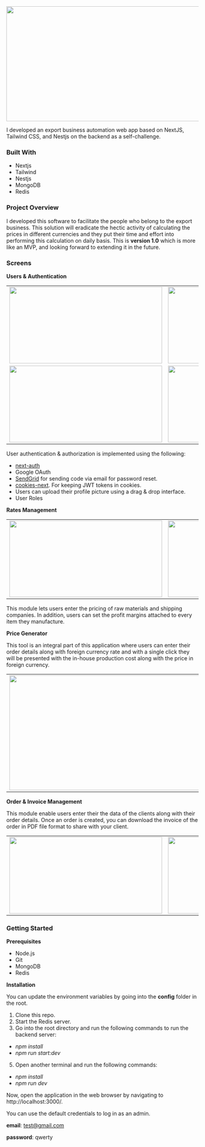 <img src="https://github.com/mustafabutt/export_intelligence/blob/main/screens/rates.png" width="600px" height="300" />
<p>I developed an export business automation web app based on NextJS, Tailwind CSS, and Nestjs on the backend as a self-challenge.</p>

### Built With
- Nextjs
- Tailwind
- Nestjs
- MongoDB
- Redis
  

### Project Overview
I developed this software to facilitate the people who belong to the export business. This solution will eradicate the hectic activity of calculating the prices in different currencies and they put their time and effort into performing this calculation on daily basis. This is **version 1.0** which is more like an MVP, and looking forward to extending it in the future.

### Screens 
**Users & Authentication**

<table>
  <tr>
    <td><img src="https://github.com/mustafabutt/export_intelligence/blob/main/screens/signin.png" width="400px" height="200" /></td>
        <td><img src="https://github.com/mustafabutt/export_intelligence/blob/main/screens/signup.png" width="400px" height="200" /></td>
        <td><img src="https://github.com/mustafabutt/export_intelligence/blob/main/screens/forget.png" width="400px" height="200" /></td>
  </tr>
  <td><img src="https://github.com/mustafabutt/export_intelligence/blob/main/screens/users.png" width="400px" height="200" /></td>
        <td><img src="https://github.com/mustafabutt/export_intelligence/blob/main/screens/profile.png" width="400px" height="200" /></td>
        <td><img src="https://github.com/mustafabutt/export_intelligence/blob/main/screens/upload.png" width="400px" height="200" /></td>
  </tr>
</table>
<p>User authentication & authorization is implemented using the following:</p>

- <a href="https://next-auth.js.org/getting-started/example">next-auth</a>
- Google OAuth
- <a href="https://sendgrid.com/en-us">SendGrid</a> for sending code via email for password reset.
- <a href="https://www.npmjs.com/package/cookies-next">cookies-next</a>. For keeping JWT tokens in cookies.
- Users can upload their profile picture using a drag & drop interface.
- User Roles


**Rates Management**

<table>
  <tr>
    <td><img src="https://github.com/mustafabutt/export_intelligence/blob/main/screens/rates.png" width="400px" height="200" /></td>
        <td><img src="https://github.com/mustafabutt/export_intelligence/blob/main/screens/items.png" width="400px" height="200" /></td>
        <td><img src="https://github.com/mustafabutt/export_intelligence/blob/main/screens/CM.png" width="400px" height="200" /></td>
        <td><img src="https://github.com/mustafabutt/export_intelligence/blob/main/screens/shipping.png" width="400px" height="200" /></td>
</table>

This module lets users enter the pricing of raw materials and shipping companies. In addition, users can set the profit margins attached to every item they manufacture.

**Price Generator**

This tool is an integral part of this application where users can enter their order details along with foreign currency rate and with a single click they will be presented with the in-house production cost along with the price in foreign currency. 
<table>
  <tr>
    <td><img src="https://github.com/mustafabutt/export_intelligence/blob/main/screens/price.png" width="600px" height="300" /></td>
    <td><img src="https://github.com/mustafabutt/export_intelligence/blob/main/screens/calculate.png" width="350px" height="200" /></td>
</table>

**Order & Invoice Management**

This module enable users enter their the data of the clients along with their order details. Once an order is created, you can download the invoice of the order in PDF file format to share with your client.  

<table>
  <tr>
    <td><img src="https://github.com/mustafabutt/export_intelligence/blob/main/screens/OM.png" width="400px" height="200" /></td>
<td><img src="https://github.com/mustafabutt/export_intelligence/blob/main/screens/OL.png" width="400px" height="200" /></td>
    <td><img src="https://github.com/mustafabutt/export_intelligence/blob/main/screens/CO.png" width="400px" height="200" /></td>
        <td><img src="https://github.com/mustafabutt/export_intelligence/blob/main/screens/invoices.png" width="400px" height="200" /></td>
</table>

 ### Getting Started

 **Prerequisites**

 - Node.js
 - Git
 - MongoDB
 - Redis

**Installation**

<p>You can update the environment variables by going into the <b>config</b> folder in the root.</p>

1. Clone this repo.
3. Start the Redis server.
4. Go into the root directory and run the following commands to run the backend server:
- _npm install_ 
- _npm run start:dev_
5. Open another terminal and run the following commands:
- _npm install_
- _npm run dev_
<p>Now, open the application in the web browser by navigating to http://localhost:3000/.</p>

<p>You can use the default credentials to log in as an admin.</p>

**email**: test@gmail.com

**password**: qwerty




